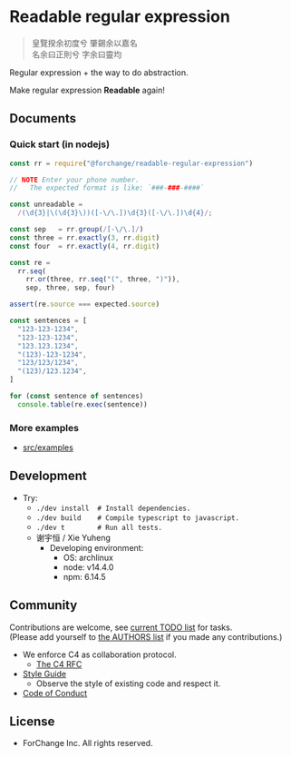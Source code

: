 # Readable regular expression

> 皇覽揆余初度兮 肇錫余以嘉名 <br>
> 名余曰正則兮 字余曰靈均

Regular expression + the way to do abstraction.

Make regular expression **Readable** again!

## Documents

### Quick start (in nodejs)

``` javascript
const rr = require("@forchange/readable-regular-expression")

// NOTE Enter your phone number.
//   The expected format is like: `###-###-####`

const unreadable =
  /(\d{3}|\(\d{3}\))([-\/\.])\d{3}([-\/\.])\d{4}/;

const sep   = rr.group(/[-\/\.]/)
const three = rr.exactly(3, rr.digit)
const four  = rr.exactly(4, rr.digit)

const re =
  rr.seq(
    rr.or(three, rr.seq("(", three, ")")),
    sep, three, sep, four)

assert(re.source === expected.source)

const sentences = [
  "123-123-1234",
  "123-123-1234",
  "123.123.1234",
  "(123)-123-1234",
  "123/123/1234",
  "(123)/123.1234",
]

for (const sentence of sentences)
  console.table(re.exec(sentence))
```

### More examples

- [src/examples](https://git.forchange.cn/cleword/explore/readable-regular-expression/-/tree/master/src/examples)

## Development

- Try:
  - `./dev install  # Install dependencies.`
  - `./dev build    # Compile typescript to javascript.`
  - `./dev t        # Run all tests.`
  - 谢宇恒 / Xie Yuheng
    - Developing environment:
      - OS: archlinux
      - node: v14.4.0
      - npm: 6.14.5

## Community

Contributions are welcome, see [current TODO list](TODO.md) for tasks. <br>
(Please add yourself to [the AUTHORS list](AUTHORS) if you made any contributions.)

- We enforce C4 as collaboration protocol.
  - [The C4 RFC](https://rfc.zeromq.org/spec:42/C4)
- [Style Guide](STYLE-GUIDE.md)
  - Observe the style of existing code and respect it.
- [Code of Conduct](CODE-OF-CONDUCT.md)

## License

- ForChange Inc. All rights reserved.

